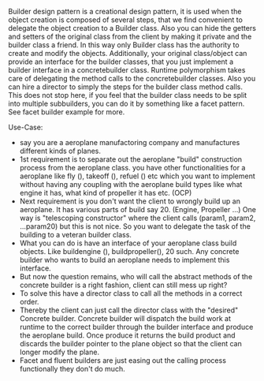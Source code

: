 <p> 
Builder design pattern is a creational design pattern, it is used when the object creation is composed 
of several steps, that we find convenient to delegate the object creation to a Builder class. Also you 
can hide the getters and setters of the original class from the client by making it private and the builder
class a friend. In this way only Builder class has the authority to create and modify the objects. Additionally, 
your original class/object can provide an interface for the builder classes, that you just implement a builder
interface in a concretebuilder class. Runtime polymorphism takes care of delegating the method calls to the 
concretebuilder classes. Also you can hire a director to simply the steps for the builder class method calls. 
This does not stop here, if you feel that the builder class needs to be split into multiple subbuilders, you 
can do it by something like a facet pattern. See facet builder example for more. 

Use-Case: 

- say you are a aeroplane manufactoring company and manufactures different kinds of planes.
- 1st requirement is to separate out the aeroplane "build" construction process from the aeroplane class. 
you have other functionalities for a aeroplane like fly (), takeoff (), refuel () etc which you want to implement 
without having any coupling with the aeroplane build types like what engine it has, what kind of propeller it has etc. (OCP)
- Next requirement is you don't want the client to wrongly build up an aeroplane. It has various parts of build say 20. (Engine, Propeller ...) 
One way is "telescoping constructor" where the client calls (param1, param2, ...param20) but this is not nice. 
So you want to delegate the task of the building to a veteran builder class. 
- What you can do is have an interface of your aeroplane class build objects. Like buildengine (), buildpropeller(), 20 such. 
Any concrete builder who wants to build an aeroplane needs to implement this interface. 
- But now the question remains, who will call the abstract methods of the concrete builder is a right fashion, client can still mess up right? 
- To solve this have a director class to call all the methods in a correct order. 
- Thereby the client can just call the director class with the "desired" Concrete builder. Concrete builder will dispatch the 
build work at runtime to the correct builder through the builder interface and produce the aeroplane build. Once produce it returns the build product 
and discards the builder pointer to the plane object so that the client can longer modify the plane. 
- Facet and fluent builders are just easing out the calling process functionally they don't do much. 

</p>